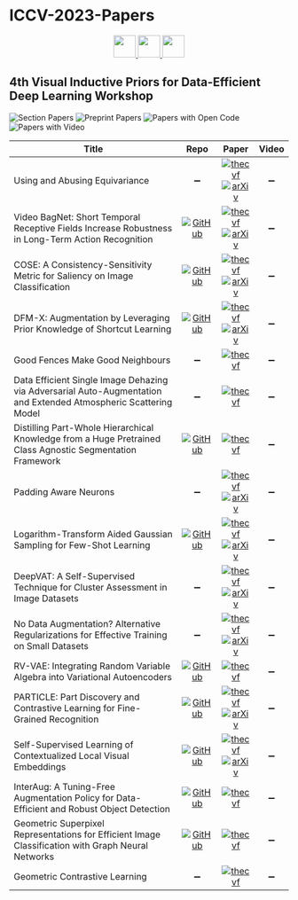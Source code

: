 # ICCV-2023-Papers

<div align="center">
    <a href="https://github.com/DmitryRyumin/ICCV-2023-Papers/blob/main/sections/w-scene-graphs-and-graph-representation-learning.md">
        <img src="https://cdn.jsdelivr.net/gh/DmitryRyumin/NewEraAI-Papers@main/images/left.svg" width="40" alt="" />
    </a>
    <a href="https://github.com/DmitryRyumin/ICCV-2023-Papers/">
        <img src="https://cdn.jsdelivr.net/gh/DmitryRyumin/NewEraAI-Papers@main/images/home.svg" width="40" alt="" />
    </a>
    <a href="https://github.com/DmitryRyumin/ICCV-2023-Papers/blob/main/sections/w-what-is-next-in-multimodal-foundation-models.md">
        <img src="https://cdn.jsdelivr.net/gh/DmitryRyumin/NewEraAI-Papers@main/images/right.svg" width="40" alt="" />
    </a>
</div>

## 4th Visual Inductive Priors for Data-Efficient Deep Learning Workshop

![Section Papers](https://img.shields.io/badge/Section%20Papers-soon-42BA16) ![Preprint Papers](https://img.shields.io/badge/Preprint%20Papers-soon-b31b1b) ![Papers with Open Code](https://img.shields.io/badge/Papers%20with%20Open%20Code-soon-1D7FBF) ![Papers with Video](https://img.shields.io/badge/Papers%20with%20Video-soon-FF0000)

| **Title** | **Repo** | **Paper** | **Video** |
|-----------|:--------:|:---------:|:---------:|
| Using and Abusing Equivariance | :heavy_minus_sign: | [![thecvf](https://img.shields.io/badge/pdf-thecvf-7395C5.svg)](https://openaccess.thecvf.com/content/ICCV2023W/VIPriors/papers/Edixhoven_Using_and_Abusing_Equivariance_ICCVW_2023_paper.pdf) <br /> [![arXiv](https://img.shields.io/badge/arXiv-2308.11316-b31b1b.svg)](https://arxiv.org/abs/2308.11316) | :heavy_minus_sign: |
| Video BagNet: Short Temporal Receptive Fields Increase Robustness in Long-Term Action Recognition | [![GitHub](https://img.shields.io/github/stars/ombretta/videobagnet)](https://github.com/ombretta/videobagnet) | [![thecvf](https://img.shields.io/badge/pdf-thecvf-7395C5.svg)](https://openaccess.thecvf.com/content/ICCV2023W/VIPriors/papers/Strafforello_Video_BagNet_Short_Temporal_Receptive_Fields_Increase_Robustness_in_Long-Term_ICCVW_2023_paper.pdf) <br /> [![arXiv](https://img.shields.io/badge/arXiv-2308.11249-b31b1b.svg)](https://arxiv.org/abs/2308.11249) | :heavy_minus_sign: |
| COSE: A Consistency-Sensitivity Metric for Saliency on Image Classification | [![GitHub](https://img.shields.io/github/stars/cvl-umass/COSE)](https://github.com/cvl-umass/COSE) | [![thecvf](https://img.shields.io/badge/pdf-thecvf-7395C5.svg)](https://openaccess.thecvf.com/content/ICCV2023W/VIPriors/papers/Daroya_COSE_A_Consistency-Sensitivity_Metric_for_Saliency_on_Image_Classification_ICCVW_2023_paper.pdf) <br /> [![arXiv](https://img.shields.io/badge/arXiv-2309.10989-b31b1b.svg)](https://arxiv.org/abs/2309.10989) | :heavy_minus_sign: |
| DFM-X: Augmentation by Leveraging Prior Knowledge of Shortcut Learning | [![GitHub](https://img.shields.io/github/stars/nis-research/dfmX-augmentation)](https://github.com/nis-research/dfmX-augmentation) | [![thecvf](https://img.shields.io/badge/pdf-thecvf-7395C5.svg)](https://openaccess.thecvf.com/content/ICCV2023W/VIPriors/papers/Wang_DFM-X_Augmentation_by_Leveraging_Prior_Knowledge_of_Shortcut_Learning_ICCVW_2023_paper.pdf) <br /> [![arXiv](https://img.shields.io/badge/arXiv-2308.06622-b31b1b.svg)](https://arxiv.org/abs/2308.06622) | :heavy_minus_sign: |
| Good Fences Make Good Neighbours | :heavy_minus_sign: | [![thecvf](https://img.shields.io/badge/pdf-thecvf-7395C5.svg)](https://openaccess.thecvf.com/content/ICCV2023W/VIPriors/papers/Estepa_Good_Fences_Make_Good_Neighbours_ICCVW_2023_paper.pdf) | :heavy_minus_sign: |
| Data Efficient Single Image Dehazing via Adversarial Auto-Augmentation and Extended Atmospheric Scattering Model | :heavy_minus_sign: | [![thecvf](https://img.shields.io/badge/pdf-thecvf-7395C5.svg)](https://openaccess.thecvf.com/content/ICCV2023W/VIPriors/papers/Shyam_Data_Efficient_Single_Image_Dehazing_via_Adversarial_Auto-Augmentation_and_Extended_ICCVW_2023_paper.pdf) | :heavy_minus_sign: |
| Distilling Part-Whole Hierarchical Knowledge from a Huge Pretrained Class Agnostic Segmentation Framework | [![GitHub](https://img.shields.io/github/stars/AhmedMostafaSoliman/distill-part-whole)](https://github.com/AhmedMostafaSoliman/distill-part-whole) | [![thecvf](https://img.shields.io/badge/pdf-thecvf-7395C5.svg)](https://openaccess.thecvf.com/content/ICCV2023W/VIPriors/papers/Radwan_Distilling_Part-Whole_Hierarchical_Knowledge_from_a_Huge_Pretrained_Class_Agnostic_ICCVW_2023_paper.pdf) | :heavy_minus_sign: |
| Padding Aware Neurons | :heavy_minus_sign: | [![thecvf](https://img.shields.io/badge/pdf-thecvf-7395C5.svg)](https://openaccess.thecvf.com/content/ICCV2023W/VIPriors/papers/Garcia-Gasulla_Padding_Aware_Neurons_ICCVW_2023_paper.pdf) <br /> [![arXiv](https://img.shields.io/badge/arXiv-2309.08048-b31b1b.svg)](https://arxiv.org/abs/2309.08048) | :heavy_minus_sign: |
| Logarithm-Transform Aided Gaussian Sampling for Few-Shot Learning | [![GitHub](https://img.shields.io/github/stars/ganatra-v/gaussian-sampling-fsl)](https://github.com/ganatra-v/gaussian-sampling-fsl) | [![thecvf](https://img.shields.io/badge/pdf-thecvf-7395C5.svg)](https://openaccess.thecvf.com/content/ICCV2023W/VIPriors/papers/Ganatra_Logarithm-Transform_Aided_Gaussian_Sampling_for_Few-Shot_Learning_ICCVW_2023_paper.pdf) <br /> [![arXiv](https://img.shields.io/badge/arXiv-2309.16337-b31b1b.svg)](https://arxiv.org/abs/2309.16337) | :heavy_minus_sign: |
| DeepVAT: A Self-Supervised Technique for Cluster Assessment in Image Datasets | :heavy_minus_sign: | [![thecvf](https://img.shields.io/badge/pdf-thecvf-7395C5.svg)](https://openaccess.thecvf.com/content/ICCV2023W/VIPriors/papers/Mazumder_DeepVAT_A_Self-Supervised_Technique_for_Cluster_Assessment_in_Image_Datasets_ICCVW_2023_paper.pdf) <br /> [![arXiv](https://img.shields.io/badge/arXiv-2306.00011-b31b1b.svg)](https://arxiv.org/abs/2306.00011) | :heavy_minus_sign: |
| No Data Augmentation? Alternative Regularizations for Effective Training on Small Datasets | :heavy_minus_sign: | [![thecvf](https://img.shields.io/badge/pdf-thecvf-7395C5.svg)](https://openaccess.thecvf.com/content/ICCV2023W/VIPriors/papers/Brigato_No_Data_Augmentation_Alternative_Regularizations_for_Effective_Training_on_Small_ICCVW_2023_paper.pdf) <br /> [![arXiv](https://img.shields.io/badge/arXiv-2309.01694-b31b1b.svg)](https://arxiv.org/abs/2309.01694) | :heavy_minus_sign: |
| RV-VAE: Integrating Random Variable Algebra into Variational Autoencoders | [![GitHub](https://img.shields.io/github/stars/VassilisCN/RV-VAE)](https://github.com/VassilisCN/RV-VAE) | [![thecvf](https://img.shields.io/badge/pdf-thecvf-7395C5.svg)](https://openaccess.thecvf.com/content/ICCV2023W/VIPriors/papers/Nicodemou_RV-VAE_Integrating_Random_Variable_Algebra_into_Variational_Autoencoders_ICCVW_2023_paper.pdf) | :heavy_minus_sign: |
| PARTICLE: Part Discovery and Contrastive Learning for Fine-Grained Recognition | [![GitHub](https://img.shields.io/github/stars/cvl-umass/PARTICLE)](https://github.com/cvl-umass/PARTICLE) | [![thecvf](https://img.shields.io/badge/pdf-thecvf-7395C5.svg)](https://openaccess.thecvf.com/content/ICCV2023W/VIPriors/papers/Saha_PARTICLE_Part_Discovery_and_Contrastive_Learning_for_Fine-Grained_Recognition_ICCVW_2023_paper.pdf) <br /> [![arXiv](https://img.shields.io/badge/arXiv-2309.13822-b31b1b.svg)](https://arxiv.org/abs/2309.13822) | :heavy_minus_sign: |
| Self-Supervised Learning of Contextualized Local Visual Embeddings | [![GitHub](https://img.shields.io/github/stars/sthalles/CLoVE)](https://github.com/sthalles/CLoVE) | [![thecvf](https://img.shields.io/badge/pdf-thecvf-7395C5.svg)](https://openaccess.thecvf.com/content/ICCV2023W/VIPriors/papers/Silva_Self-Supervised_Learning_of_Contextualized_Local_Visual_Embeddings_ICCVW_2023_paper.pdf) <br /> [![arXiv](https://img.shields.io/badge/arXiv-2310.00527-b31b1b.svg)](https://arxiv.org/abs/2310.00527) | :heavy_minus_sign: |
| InterAug: A Tuning-Free Augmentation Policy for Data-Efficient and Robust Object Detection | [![GitHub](https://img.shields.io/github/stars/kowshikthopalli/InterAug)](https://github.com/kowshikthopalli/InterAug) | [![thecvf](https://img.shields.io/badge/pdf-thecvf-7395C5.svg)](https://openaccess.thecvf.com/content/ICCV2023W/VIPriors/papers/Thopalli_InterAug_A_Tuning-Free_Augmentation_Policy_for_Data-Efficient_and_Robust_Object_ICCVW_2023_paper.pdf) | :heavy_minus_sign: |
| Geometric Superpixel Representations for Efficient Image Classification with Graph Neural Networks | [![GitHub](https://img.shields.io/github/stars/lukasknobel/ShapeGNN)](https://github.com/lukasknobel/ShapeGNN) | [![thecvf](https://img.shields.io/badge/pdf-thecvf-7395C5.svg)](https://openaccess.thecvf.com/content/ICCV2023W/VIPriors/papers/Cosma_Geometric_Superpixel_Representations_for_Efficient_Image_Classification_with_Graph_Neural_ICCVW_2023_paper.pdf) | :heavy_minus_sign: |
| Geometric Contrastive Learning | :heavy_minus_sign: | [![thecvf](https://img.shields.io/badge/pdf-thecvf-7395C5.svg)](https://openaccess.thecvf.com/content/ICCV2023W/VIPriors/papers/Koishekenov_Geometric_Contrastive_Learning_ICCVW_2023_paper.pdf) | :heavy_minus_sign: |
